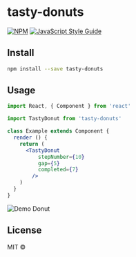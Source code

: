 # tasty-donuts

> 

[![NPM](https://img.shields.io/npm/v/tasty-donuts.svg)](https://www.npmjs.com/package/tasty-donuts) [![JavaScript Style Guide](https://img.shields.io/badge/code_style-standard-brightgreen.svg)](https://standardjs.com)

## Install

```bash
npm install --save tasty-donuts
```

## Usage

```jsx
import React, { Component } from 'react'

import TastyDonut from 'tasty-donuts'

class Example extends Component {
  render () {
    return (
      <TastyDonut
          stepNumber={10}
          gap={5}
          completed={7}
        />
    )
  }
}
```

![Demo Donut](../assets/donut.png?raw=true)

## License

MIT © [](https://github.com/)
